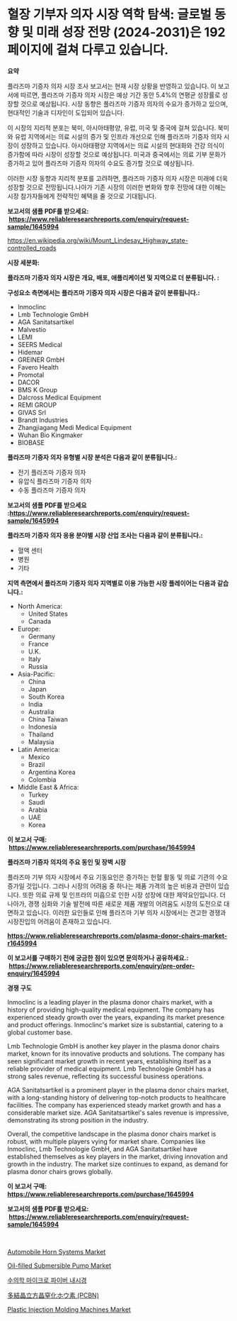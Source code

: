 <p><h1>혈장 기부자 의자 시장 역학 탐색: 글로벌 동향 및 미래 성장 전망 (2024-2031)은 192 페이지에 걸쳐 다루고 있습니다.</h1></p><p><strong>요약</strong></p>
<p><p>플라즈마 기증자 의자 시장 조사 보고서는 현재 시장 상황을 반영하고 있습니다. 이 보고서에 따르면, 플라즈마 기증자 의자 시장은 예상 기간 동안 5.4%의 연평균 성장률로 성장할 것으로 예상됩니다. 시장 동향은 플라즈마 기증자 의자의 수요가 증가하고 있으며, 현대적인 기술과 디자인이 도입되어 있습니다.</p><p>이 시장의 지리적 분포는 북미, 아시아태평양, 유럽, 미국 및 중국에 걸쳐 있습니다. 북미와 유럽 지역에서는 의료 시설의 증가 및 인프라 개선으로 인해 플라즈마 기증자 의자 시장이 성장하고 있습니다. 아시아태평양 지역에서는 의료 시설의 현대화와 건강 의식이 증가함에 따라 시장이 성장할 것으로 예상됩니다. 미국과 중국에서는 의료 기부 문화가 증가하고 있어 플라즈마 기증자 의자의 수요도 증가할 것으로 예상됩니다.</p><p>이러한 시장 동향과 지리적 분포를 고려하면, 플라즈마 기증자 의자 시장은 미래에 더욱 성장할 것으로 전망됩니다.나아가 기존 시장의 이러한 변화와 향후 전망에 대한 이해는 시장 참가자들에게 전략적인 혜택을 줄 것으로 기대됩니다.</p></p>
<p><strong>보고서의 샘플 PDF를 받으세요: &nbsp;<a href="https://www.reliableresearchreports.com/enquiry/request-sample/1645994">https://www.reliableresearchreports.com/enquiry/request-sample/1645994</a></strong></p>
<p><a href="https://en.wikipedia.org/wiki/Mount_Lindesay_Highway_state-controlled_roads">https://en.wikipedia.org/wiki/Mount_Lindesay_Highway_state-controlled_roads</a></p>
<p><strong>시장 세분화:</strong></p>
<p><strong> 플라즈마 기증자 의자 시장은 개요, 배포, 애플리케이션 및 지역으로 더 분류됩니다. :</strong></p>
<p><strong>구성요소 측면에서는 플라즈마 기증자 의자 시장은 다음과 같이 분류됩니다.:</strong></p>
<p><ul><li>Inmoclinc</li><li>Lmb Technologie GmbH</li><li>AGA Sanitatsartikel</li><li>Malvestio</li><li>LEMI</li><li>SEERS Medical</li><li>Hidemar</li><li>GREINER GmbH</li><li>Favero Health</li><li>Promotal</li><li>DACOR</li><li>BMS K Group</li><li>Dalcross Medical Equipment</li><li>REMI GROUP</li><li>GIVAS Srl</li><li>Brandt Industries</li><li>Zhangjiagang Medi Medical Equipment</li><li>Wuhan Bio Kingmaker</li><li>BIOBASE</li></ul></p>
<p><strong> 플라즈마 기증자 의자 유형별 시장 분석은 다음과 같이 분류됩니다.:</strong></p>
<p><ul><li>전기 플라즈마 기증자 의자</li><li>유압식 플라즈마 기증자 의자</li><li>수동 플라즈마 기증자 의자</li></ul></p>
<p><strong>보고서의 샘플 PDF를 받으세요 :<a href="https://www.reliableresearchreports.com/enquiry/request-sample/1645994">https://www.reliableresearchreports.com/enquiry/request-sample/1645994</a></strong></p>
<p><strong> 플라즈마 기증자 의자 응용 분야별 시장 산업 조사는 다음과 같이 분류됩니다.:</strong></p>
<p><ul><li>혈액 센터</li><li>병원</li><li>기타</li></ul></p>
<p><strong>지역 측면에서 플라즈마 기증자 의자 지역별로 이용 가능한 시장 플레이어는 다음과 같습니다.:</strong></p>
<p><ul>
    <li>
        North America:
        <ul>
            <li>United States</li>
            <li>Canada</li>
        </ul>
    </li>
    <li>
        Europe:
        <ul>
            <li>Germany</li>
            <li>France</li>
            <li>U.K.</li>
            <li>Italy</li>
            <li>Russia</li>
        </ul>
    </li>
    <li>
        Asia-Pacific:
        <ul>
            <li>China</li>
            <li>Japan</li>
            <li>South Korea</li>
            <li>India</li>
            <li>Australia</li>
            <li>China Taiwan</li>
            <li>Indonesia</li>
            <li>Thailand</li>
            <li>Malaysia</li>
        </ul>
    </li>
    <li>
        Latin America:
        <ul>
            <li>Mexico</li>
            <li>Brazil</li>
            <li>Argentina Korea</li>
            <li>Colombia</li>
        </ul>
    </li>
    <li>
        Middle East & Africa:
        <ul>
            <li>Turkey</li>
            <li>Saudi</li>
            <li>Arabia</li>
            <li>UAE</li>
            <li>Korea</li>
        </ul>
    </li>
    </ul></p>
<p><strong>이 보고서 구매: &nbsp;<a href="https://www.reliableresearchreports.com/purchase/1645994">https://www.reliableresearchreports.com/purchase/1645994</a></strong></p>
<p><strong>플라즈마 기증자 의자의 주요 동인 및 장벽 시장</strong></p>
<p><p>플라즈마 기부 의자 시장에서 주요 기동요인은 증가하는 헌혈 활동 및 의료 기관의 수요 증가일 것입니다. 그러나 시장의 어려움 중 하나는 제품 가격의 높은 비용과 관련이 있습니다. 또한 의료 규제 및 인프라의 미흡으로 인한 시장 성장에 대한 제약요인입니다. 더 나아가, 경쟁 심화와 기술 발전에 따른 새로운 제품 개발의 어려움도 시장의 도전으로 대면하고 있습니다. 이러한 요인들로 인해 플라즈마 기부 의자 시장에서는 견고한 경쟁과 시장진입의 어려움이 존재하고 있습니다.</p></p>
<p><strong><a href="https://www.reliableresearchreports.com/plasma-donor-chairs-market-r1645994">https://www.reliableresearchreports.com/plasma-donor-chairs-market-r1645994</a></strong></p>
<p><strong>이 보고서를 구매하기 전에 궁금한 점이 있으면 문의하거나 공유하세요.: &nbsp;<a href="https://www.reliableresearchreports.com/enquiry/pre-order-enquiry/1645994">https://www.reliableresearchreports.com/enquiry/pre-order-enquiry/1645994</a></strong></p>
<p><strong>경쟁 구도</strong></p>
<p><p>Inmoclinc is a leading player in the plasma donor chairs market, with a history of providing high-quality medical equipment. The company has experienced steady growth over the years, expanding its market presence and product offerings. Inmoclinc's market size is substantial, catering to a global customer base.</p><p>Lmb Technologie GmbH is another key player in the plasma donor chairs market, known for its innovative products and solutions. The company has seen significant market growth in recent years, establishing itself as a reliable provider of medical equipment. Lmb Technologie GmbH has a strong sales revenue, reflecting its successful business operations.</p><p>AGA Sanitatsartikel is a prominent player in the plasma donor chairs market, with a long-standing history of delivering top-notch products to healthcare facilities. The company has experienced steady market growth and has a considerable market size. AGA Sanitatsartikel's sales revenue is impressive, demonstrating its strong position in the industry.</p><p>Overall, the competitive landscape in the plasma donor chairs market is robust, with multiple players vying for market share. Companies like Inmoclinc, Lmb Technologie GmbH, and AGA Sanitatsartikel have established themselves as key players in the market, driving innovation and growth in the industry. The market size continues to expand, as demand for plasma donor chairs grows globally.</p></p>
<p><strong>이 보고서 구매: &nbsp; <a href="https://www.reliableresearchreports.com/purchase/1645994">https://www.reliableresearchreports.com/purchase/1645994</a></strong></p>
<p><strong>보고서의 샘플 PDF를 받으세요: &nbsp;<a href="https://www.reliableresearchreports.com/enquiry/request-sample/1645994">https://www.reliableresearchreports.com/enquiry/request-sample/1645994</a></strong><strong></strong></p>
<p>&nbsp;</p>
<p><p><a href="https://www.linkedin.com/pulse/automobile-horn-systems-market-global-insights-sales-trends-m4ref?trackingId=wduKh4c2PKJNpzJdf85fow%3D%3D">Automobile Horn Systems Market</a></p><p><a href="https://www.linkedin.com/pulse/global-oil-filled-submersible-pump-market-size-trends-analysis-zrnsf?trackingId=2k89UYqAwbKJqqQVqaWNdQ%3D%3D">Oil-filled Submersible Pump Market</a></p><p><a href="https://github.com/hasanrajibul387/Market-Research-Report-List-1/blob/main/6971232177132.md">수의학 마이크로 파이버 내시경</a></p><p><a href="https://github.com/DanykaKilback/Market-Research-Report-List-1/blob/main/8802333164178.md">多結晶立方晶窒化ホウ素 (PCBN)</a></p><p><a href="https://github.com/castoriffic/Market-Research-Report-List-5/blob/main/plastic-injection-molding-machines-market.md">Plastic Injection Molding Machines Market</a></p></p>